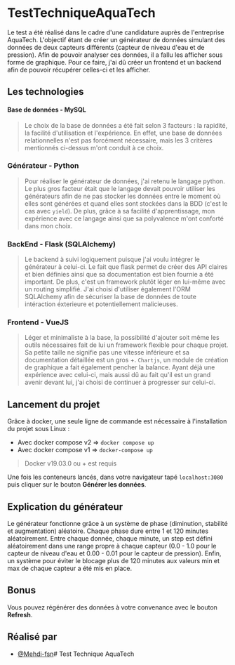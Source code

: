# TestTechniqueAquaTech

Le test a été réalisé dans le cadre d'une candidature auprès de l'entreprise AquaTech. L'objectif étant de créer un générateur de données simulant des données de deux capteurs différents (capteur de niveau d'eau et de pression). Afin de pouvoir analyser ces données, il a fallu les afficher sous forme de graphique. Pour ce faire, j'ai dû créer un frontend et un backend afin de pouvoir récupérer celles-ci et les afficher.

## Les technologies 

#### Base de données - MySQL
> Le choix de la base de données a été fait selon 3 facteurs : la rapidité, la facilité d'utilisation et l'expérience. En effet, une base de données relationnelles n'est pas forcément nécessaire, mais les 3 critères mentionnés ci-dessus m'ont conduit à ce choix.

### Générateur - Python 
> Pour réaliser le générateur de données, j'ai retenu le langage python. Le plus gros facteur était que le langage devait pouvoir utiliser les générateurs afin de ne pas stocker les données entre le moment où elles sont générées et quand elles sont stockées dans la BDD (c'est le cas avec `yield`). De plus, grâce à sa facilité d'apprentissage, mon expérience avec ce langage ainsi que sa polyvalence m'ont conforté dans mon choix.

### BackEnd - Flask (SQLAlchemy)
> Le backend à suivi logiquement puisque j'ai voulu intégrer le générateur à celui-ci. Le fait que flask permet de créer des API claires et bien définies ainsi que sa documentation est bien fournie a été important. De plus, c'est un framework plutôt léger en lui-même avec un routing simplifié. J'ai choisi d'utiliser également l'ORM SQLAlchemy afin de sécuriser la base de données de toute intéraction éxterieure et potentiellement malicieuses.

### Frontend - VueJS
> Léger et minimaliste à la base, la possibilité d'ajouter soit même les outils nécessaires fait de lui un framework flexible pour chaque projet. Sa petite taille ne signifie pas une vitesse inférieure et sa documentation détaillée est un gros +. `Chartjs`, un module de création de graphique a fait également pencher la balance. Ayant déjà une expérience avec celui-ci, mais aussi dû au fait qu'il est un grand avenir devant lui, j'ai choisi de continuer à progresser sur celui-ci.

## Lancement du projet

Grâce à docker, une seule ligne de commande est nécessaire à l'installation du projet sous Linux : 

- Avec docker compose v2 => ```docker compose up```
- Avec docker compose v1 => ```docker-compose up```

> Docker v19.03.0 ou + est requis

Une fois les conteneurs lancés, dans votre navigateur tapé ```localhost:3080``` puis cliquer sur le bouton **Générer les données**.

## Explication du générateur 

Le générateur fonctionne grâce à un système de phase (diminution, stabilité et augmentation) aléatoire. Chaque phase dure entre 1 et 120 minutes aléatoirement. Entre chaque donnée, chaque minute, un step est défini aléatoirement dans une range propre à chaque capteur (0.0 - 1.0 pour le capteur de niveau d'eau et 0.00 - 0.01 pour le capteur de pression). Enfin, un système pour éviter le blocage plus de 120 minutes aux valeurs min et max de chaque capteur a été mis en place.

## Bonus 

Vous pouvez régénérer des données à votre convenance avec le bouton **Refresh**.

## Réalisé par 
- [@Mehdi-fsn](https://github.com/Mehdi-fsn)# Test Technique AquaTech
